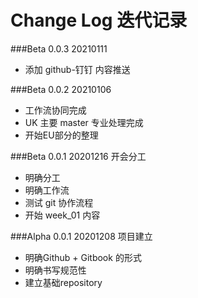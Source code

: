 # Change Log 迭代记录

###Beta 0.0.3 20210111
* 添加 github-钉钉 内容推送

###Beta 0.0.2 20210106
* 工作流协同完成
* UK 主要 master 专业处理完成
* 开始EU部分的整理

###Beta 0.0.1 20201216 开会分工
* 明确分工  
* 明确工作流  
* 测试 git 协作流程  
* 开始 week_01 内容

###Alpha 0.0.1 20201208 项目建立
* 明确Github + Gitbook 的形式
* 明确书写规范性  
* 建立基础repository
